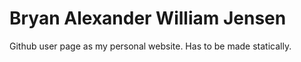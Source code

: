 # Bryan Alexander William Jensen

Github user page as my personal website. Has to be made statically. 
